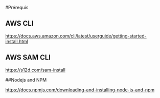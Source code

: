 #Prérequis

## AWS CLI

https://docs.aws.amazon.com/cli/latest/userguide/getting-started-install.html

## AWS SAM CLI

https://s12d.com/sam-install

##Nodejs and NPM

https://docs.npmjs.com/downloading-and-installing-node-js-and-npm